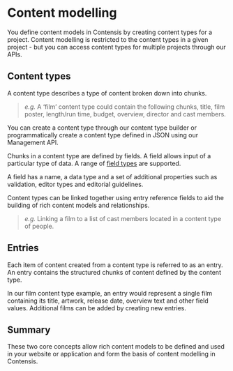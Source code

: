 # Content modelling

You define content models in Contensis by creating content types for a project. Content modelling is restricted to the content types in a given project - but you can access content types for multiple projects through our APIs.

## Content types
A content type describes a type of content broken down into chunks.

> *e.g.* A ‘film’ content type could contain the following chunks, title, film poster, length/run time, budget, overview, director and cast members.

You can create a content type through our content type builder or programmatically create a content type defined in JSON using our Management API.

Chunks in a content type are defined by fields. A field allows input of a particular type of data. A range of [field types]() are supported.

A field has a name, a data type and a set of additional properties such as validation, editor types and editorial guidelines.

Content types can be linked together using entry reference fields to aid the building of rich content models and relationships.

> *e.g.* Linking a film to a list of cast members located in a content type of people.

## Entries
Each item of content created from a content type is referred to as an entry. An entry contains the structured chunks of content defined by the content type.

In our film content type example, an entry would represent a single film containing its title, artwork, release date, overview text and other field values. Additional films can be added by creating new entries.

## Summary
These two core concepts allow rich content models to be defined and used in your website or application and form the basis of content modelling in Contensis.

